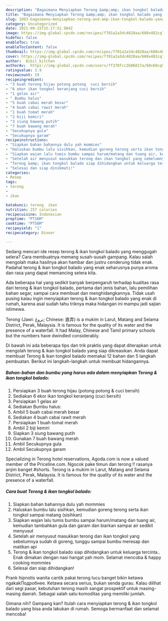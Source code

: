 ```yaml
---
description: "Bagaimana Menyiapkan Terong &amp;amp; ikan tongkol balado yang Enak"
title: "Bagaimana Menyiapkan Terong &amp;amp; ikan tongkol balado yang Enak"
slug: 1093-bagaimana-menyiapkan-terong-and-amp-ikan-tongkol-balado-yang-enak
category: Uncategorized
date: 2021-09-15T15:17:51.984Z
image: https://img-global.cpcdn.com/recipes/f701a2a3dc4820aa/680x482cq70/terong-ikan-tongkol-balado-foto-resep-utama.jpg
hideToc: false
enableToc: true
enableTocContent: false
thumbnail: https://img-global.cpcdn.com/recipes/f701a2a3dc4820aa/680x482cq70/terong-ikan-tongkol-balado-foto-resep-utama.jpg
cover: https://img-global.cpcdn.com/recipes/f701a2a3dc4820aa/680x482cq70/terong-ikan-tongkol-balado-foto-resep-utama.jpg
author:  Bibil_kitchen
authorAv:  https://img-global.cpcdn.com/users/7f378fcc2b06817a/60x60cq50/avatar.jpg
ratingvalue: 3.9
reviewcount: 19
recipeingredient:
- "3 buah terong hijau potong potong  cuci bersih"
- "6 ekor ikan tongkol keranjang cuci bersih"
- "1 gelas air"
- " Bumbu halus"
- "5 buah cabai merah besar"
- "4 buah cabai rawit merah"
- "1 buah tomat merah"
- "2 biji kemiri"
- "3 siung bawang putih"
- "7 buah bawang merah"
- "Secukupnya gula"
- "Secukupnya garam"
recipeinstructions:
- "Siapkan bahan bahannya dulu yah mommies"
- "Haluskan bumbu lalu sisihkan, kemudian goreng terong serta ikan tongkol sampai matang (sisihkan)"
- "Siapkan wajan lalu tumis bumbu sampai harum/matang dan tuang air, kemudian tambahkan gula dan garam dan biarkan sampai air sedikit menyusut"
- "Setelah air menyusut masukkan terong dan ikan tongkol yang sebelumnya sudah di goreng, tunggu sampai bumbu meresap dan matikan api"
- "Terong &amp; ikan tongkol balado siap dihidangkan untuk keluarga tercinta.. Enak dimakan dengan nasi hangat yah mom. Selamat mencoba &amp; happy cooking mommies"
- "Selesai dan siap dinikmati!"
categories:
- Resep
tags:
- terong
- 
- ikan

katakunci: terong  ikan 
nutrition: 257 calories
recipecuisine: Indonesian
preptime: "PT16M"
cooktime: "PT56M"
recipeyield: "1"
recipecategory: Dinner

---
```



Sedang mencari ide resep terong &amp; ikan tongkol balado yang menggugah selera? Cara membuatnya memang susah-susah gampang. Kalau salah mengolah maka hasilnya akan hambar dan justru cenderung tidak enak. Padahal terong &amp; ikan tongkol balado yang enak seharusnya punya aroma dan rasa yang dapat memancing selera kita.


Ada beberapa hal yang sedikit banyak berpengaruh terhadap kualitas rasa dari terong &amp; ikan tongkol balado, pertama dari jenis bahan, lalu pemilihan bahan segar, sampai cara membuat dan menghidangkannya. Tidak usah pusing kalau ingin menyiapkan terong &amp; ikan tongkol balado yang enak di rumah, karena asal sudah tahu triknya maka hidangan ini mampu jadi sajian istimewa.

Terong (Jawi: تروڠ; Chinese: 直弄) is a mukim in Larut, Matang and Selama District, Perak, Malaysia. It is famous for the quality of its water and the presence of a waterfall. It had Malay, Chinese and Tamil primary schools but the numbers have dwindled considerably.


Di bawah ini ada beberapa tips dan trik praktis yang dapat diterapkan untuk mengolah terong &amp; ikan tongkol balado yang siap dikreasikan. Anda dapat membuat Terong &amp; ikan tongkol balado memakai 12 bahan dan 5 langkah pembuatan. Berikut ini langkah-langkah untuk membuat hidangannya.

<!--inarticleads1-->

##### Bahan-bahan dan bumbu yang harus ada dalam menyiapkan Terong &amp; ikan tongkol balado:

1. Persiapkan 3 buah terong hijau (potong potong &amp; cuci bersih)
1. Sediakan 6 ekor ikan tongkol keranjang (cuci bersih)
1. Persiapkan 1 gelas air
1. Sediakan  Bumbu halus:
1. Ambil 5 buah cabai merah besar
1. Sediakan 4 buah cabai rawit merah
1. Persiapkan 1 buah tomat merah
1. Ambil 2 biji kemiri
1. Siapkan 3 siung bawang putih
1. Gunakan 7 buah bawang merah
1. Ambil Secukupnya gula
1. Ambil Secukupnya garam


Specializing in Terong hotel reservations, Agoda.com is now a valued member of the Priceline.com. Ngocok pake timun dan terong !! rasanya anjim banget #shorts. Terong is a mukim in Larut, Matang and Selama District, Perak, Malaysia. It is famous for the quality of its water and the presence of a waterfall. 

<!--inarticleads2-->

##### Cara buat Terong &amp; ikan tongkol balado:

1. Siapkan bahan bahannya dulu yah mommies
1. Haluskan bumbu lalu sisihkan, kemudian goreng terong serta ikan tongkol sampai matang (sisihkan)
1. Siapkan wajan lalu tumis bumbu sampai harum/matang dan tuang air, kemudian tambahkan gula dan garam dan biarkan sampai air sedikit menyusut
1. Setelah air menyusut masukkan terong dan ikan tongkol yang sebelumnya sudah di goreng, tunggu sampai bumbu meresap dan matikan api
1. Terong &amp; ikan tongkol balado siap dihidangkan untuk keluarga tercinta.. Enak dimakan dengan nasi hangat yah mom. Selamat mencoba &amp; happy cooking mommies
1. Selesai dan siap dihidangkan!

Prank hipnotis wanita cantik pakai terong lucu banget bikin ketawa ngakakПодробнее. Ketawa secara serius, bukan senda gurau. Kalau dilihat dari segi pasar, kebutuhan terong masih sangat prospektif untuk masing-masing daerah. Sebagai salah satu komoditas yang memiliki jumlah. 

Gimana nih? Gampang kan? Itulah cara menyiapkan terong &amp; ikan tongkol balado yang bisa anda lakukan di rumah. Semoga bermanfaat dan selamat mencoba!
